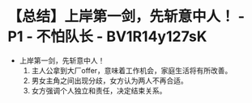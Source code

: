 # 【总结】上岸第一剑，先斩意中人！ - P1 - 不怕队长 - BV1R14y127sK

-   上岸第一剑，先斩意中人！
    1.  主人公拿到大厂offer，意味着工作机会，家庭生活将有所改善。
    2.  男女主角之间出现分歧，女方认为两人不再合适。
    3.  女方强调个人独立和责任，决定结束关系。